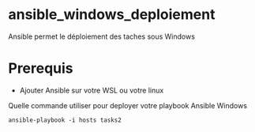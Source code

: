 # ansible_windows_deploiement
Ansible permet le déploiement des taches sous Windows

# Prerequis 
- Ajouter Ansible sur votre WSL ou votre linux



Quelle commande utiliser pour deployer votre playbook Ansible Windows

`ansible-playbook -i hosts tasks2`

